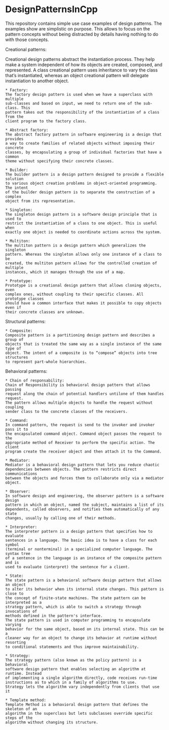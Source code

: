 # DesignPatternsInCpp
This repository contains simple use case examples of design patterns.
The examples show are simplistic on purpose. This allows to focus on
the pattern concepts without being distracted by details having 
nothing to do with those concepts.

Creational patterns:

Creational design patterns abstract the instantiation process. They help make
a system independent of how its objects are created, composed, and 
represented. A class creational pattern uses inheritance to vary the class 
that’s instantiated, whereas an object creational pattern will delegate 
instantiation to another object.

	* Factory:
	The factory design pattern is used when we have a superclass with multiple
	sub-classes and based on input, we need to return one of the sub-class. This 
	pattern takes out the responsibility of the instantiation of a class from the
	client program to the factory class.

	* Abstract factory:
	The abstract factory pattern in software engineering is a design that provides
	a way to create families of related objects without imposing their concrete 
	classes, by encapsulating a group of individual factories that have a common
	theme without specifying their concrete classes.

	* Builder:
	The builder pattern is a design pattern designed to provide a flexible solution
	to various object creation problems in object-oriented programming. The intent
	of the builder design pattern is to separate the construction of a complex 
	object from its representation.

	* Singleton: 
	The singleton design pattern is a software design principle that is used to
	restrict the instantiation of a class to one object. This is useful when
	exactly one object is needed to coordinate actions across the system.

	* Multiton:
	The multiton pattern is a design pattern which generalizes the singleton
	pattern. Whereas the singleton allows only one instance of a class to be
	created, the multiton pattern allows for the controlled creation of multiple
	instances, which it manages through the use of a map.

	* Prototype:
	Prototype is a creational design pattern that allows cloning objects, even 
	complex ones, without coupling to their specific classes. All prototype classes
	should have a common interface that makes it possible to copy objects even if 
	their concrete classes are unknown.

Structural patterns:

	* Composite:
	Composite pattern is a partitioning design pattern and describes a group of 
	objects that is treated the same way as a single instance of the same type of 
	object. The intent of a composite is to “compose” objects into tree structures
	to represent part-whole hierarchies.

Behavioral patterns:

	* Chain of responsability:
	Chain of Responsibility is behavioral design pattern that allows passing 
	request along the chain of potential handlers untilone of them handles request.
	The pattern allows multiple objects to handle the request without coupling 
	sender class to the concrete classes of the receivers.

	* Command:
	In command pattern, the request is send to the invoker and invoker pass it to 
	the encapsulated command object. Command object passes the request to the 
	appropriate method of Receiver to perform the specific action. The client 
	program create the receiver object and then attach it to the Command.

	* Mediator:
	Mediator is a behavioral design pattern that lets you reduce chaotic 
	dependencies between objects. The pattern restricts direct communications 
	between the objects and forces them to collaborate only via a mediator object.

	* Observer:
	In software design and engineering, the observer pattern is a software design 
	pattern in which an object, named the subject, maintains a list of its 
	dependents, called observers, and notifies them automatically of any state 
	changes, usually by calling one of their methods.

	* Interpreter:
	The interpreter pattern is a design pattern that specifies how to evaluate 
	sentences in a language. The basic idea is to have a class for each symbol 
	(terminal or nonterminal) in a specialized computer language. The syntax tree 
	of a sentence in the language is an instance of the composite pattern and is 
	used to evaluate (interpret) the sentence for a client.

 	* State:
  	The state pattern is a behavioral software design pattern that allows an object
	to alter its behavior when its internal state changes. This pattern is close to 
	the concept of finite-state machines. The state pattern can be interpreted as a
	strategy pattern, which is able to switch a strategy through invocations of 
	methods defined in the pattern's interface.
	The state pattern is used in computer programming to encapsulate varying 
	behavior for the same object, based on its internal state. This can be a 
	cleaner way for an object to change its behavior at runtime without resorting
	to conditional statements and thus improve maintainability.
	
	* Strategy:
	The strategy pattern (also known as the policy pattern) is a behavioral 
	software design pattern that enables selecting an algorithm at runtime. Instead
	of implementing a single algorithm directly, code receives run-time 
	instructions as to which in a family of algorithms to use.
	Strategy lets the algorithm vary independently from clients that use it
	
	* Template method:
	Template Method is a behavioral design pattern that defines the skeleton of an
	algorithm in the superclass but lets subclasses override specific steps of the
	algorithm without changing its structure.
